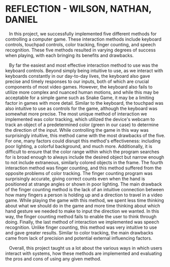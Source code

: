 <h1>REFLECTION - WILSON, NATHAN, DANIEL</h1>
<p>&nbsp;&nbsp;&nbsp;In this project, we successfully implemented five different methods for controlling a computer game. These interaction methods include keyboard controls, touchpad controls, color tracking, finger counting, and speech recognition. These five methods resulted in varying degrees of success when playing, with each bringing its benefits and drawbacks.</p>
<body>
  <p>&nbsp;&nbsp;&nbsp;By far the easiest and most effective interaction method to use was the keyboard controls. Beyond simply being intuitive to use, as we interact with keyboards constantly in our day-to-day lives, the keyboard also gave precise and timely responses to our inputs, both of which are crucial components of most video games. However, the keyboard also fails to utilize more complex and nuanced human motions, and while this may be acceptable for a simple game such as Snake Game, it may be a limiting factor in games with more detail. Similar to the keyboard, the touchpad was also intuitive to use as controls for the game, although the keyboard was somewhat more precise. The most unique method of interaction we implemented was color tracking, which utilized the device's webcam to track an object of a predetermined color (green in our case) to determine the direction of the input. While controlling the game in this way was surprisingly intuitive, this method came with the most drawbacks of the five. For one, many factors could disrupt this method's effectiveness: including poor lighting, a colorful background, and much more. Additionally, it is difficult to ensure that the color range within which the program searches for is broad enough to always include the desired object but narrow enough to not include extraneous, similarly colored objects in the frame. The fourth interaction method was finger counting, and this method suffered from the opposite problems of color tracking. The finger counting program was surprisingly accurate, giving correct counts even when the hand is positioned at strange angles or shown in poor lighting. The main drawback of the finger counting method is the lack of an intuitive connection between how many fingers a person is holding up and a direction to travel in a video game. While playing the game with this method, we spent less time thinking about what we should do in the game and more time thinking about which hand gesture we needed to make to input the direction we wanted. In this way, the finger counting method fails to enable the user to think through doing. Finally, the last method of interaction we implemented was speech recognition. Unlike finger counting, this method was very intuitive to use and gave greater results. Similar to color tracking, the main drawbacks came from lack of precision and potential external influencing factors.</p>
<body>
  <p>&nbsp;&nbsp;&nbsp;Overall, this project taught us a lot about the various ways in which users interact with systems, how these methods are implemented and evaluating the pros and cons of using any given method.</p>
